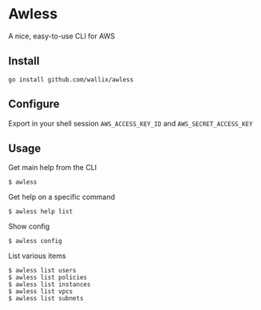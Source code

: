 # Awless

A nice, easy-to-use CLI for AWS

## Install

    go install github.com/wallix/awless

## Configure

Export in your shell session `AWS_ACCESS_KEY_ID` and `AWS_SECRET_ACCESS_KEY`

## Usage

Get main help from the CLI

    $ awless

Get help on a specific command

    $ awless help list

Show config

    $ awless config

List various items

    $ awless list users
    $ awless list policies
    $ awless list instances
    $ awless list vpcs
    $ awless list subnets
